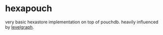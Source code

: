# hexapouch

very basic hexastore implementation on top of pouchdb.
heavily influenced by [levelgraph][levelgraph].


[levelgraph]: https://github.com/mcollina/levelgraph
